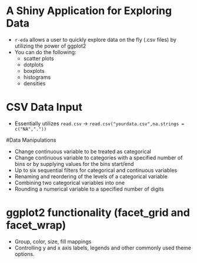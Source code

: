 # A Shiny Application for Exploring Data

- `r-eda` allows a user to quickly explore data on the fly (.csv files) by utilizing the power of ggplot2
- You can do the following:
  - scatter plots
  - dotplots
  - boxplots
  - histograms
  - densities

# CSV Data Input

 - Essentially utilizes `read.csv` -> `read.csv("yourdata.csv",na.strings = c("NA","."))`

#Data Manipulations

 - Change continuous variable to be treated as categorical
 - Change continuous variable to categories with a specified number of bins or by supplying values for the bins start/end
 - Up to six sequential filters for categorical and continuous variables
 - Renaming and reordering of the levels of a categorical variable
 - Combining two categorical variables into one
 - Rounding a numerical variable to a specified number of digits
 
# ggplot2 functionality (facet_grid and facet_wrap)

 - Group, color, size, fill mappings
 - Controlling y and x axis labels, legends and other commonly used theme options.


